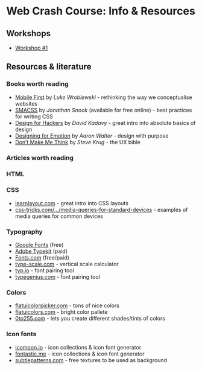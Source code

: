 # Web Crash Course: Info & Resources

## Workshops

- [Workshop #1](https://github.com/WebCrashCourse/workshop-1)


## Resources & literature

### Books worth reading

- [Mobile First](http://abookapart.com/products/mobile-first) by *Luke Wroblewski* - rethinking the way we conceptualise websites
- [SMACSS](https://smacss.com/) by *Jonathan Snook* (available for free online) - best practices for writing CSS
- [Design for Hackers](http://www.amazon.com/Design-Hackers-Reverse-Engineering-Beauty/dp/1119998956) by *David Kadavy* - great intro into absolute basics of design
- [Designing for Emotion](http://abookapart.com/products/designing-for-emotion) by *Aaron Walter* - design with purpose
- [Don’t Make Me Think](http://www.amazon.com/Dont-Make-Think-Revisited-Usability/dp/0321965515) by *Steve Krug* - the UX bible

### Articles worth reading

### HTML

### CSS
- [learnlayout.com](http://learnlayout.com/) - great intro into CSS layouts
- [css-tricks.com/.../media-queries-for-standard-devices](https://css-tricks.com/snippets/css/media-queries-for-standard-devices/) - examples of media queries for common devices

### Typography

- [Google Fonts](https://encrypted.google.com/fonts) (free)
- [Adobe Typekit](https://typekit.com/) (paid)
- [Fonts.com](http://www.fonts.com/) (free/paid)
- [type-scale.com](http://type-scale.com/) - vertical scale calculator
- [typ.io](http://typ.io/) - font pairing tool
- [typegenius.com](http://www.typegenius.com/) - font pairing tool

### Colors

- [flatuicolorpicker.com](http://www.flatuicolorpicker.com/) - tons of nice colors
- [flatuicolors.com](http://flatuicolors.com/) - bright color pallete
- [0to255.com](http://www.0to255.com/) - lets you create different shades/tints of colors

### Icon fonts

- [icomoon.io](https://icomoon.io/) - icon collections & icon font generator
- [fontastic.me](http://fontastic.me) - icon collections & icon font generator
- [subtlepatterns.com](http://subtlepatterns.com/) - free textures to be used as background




